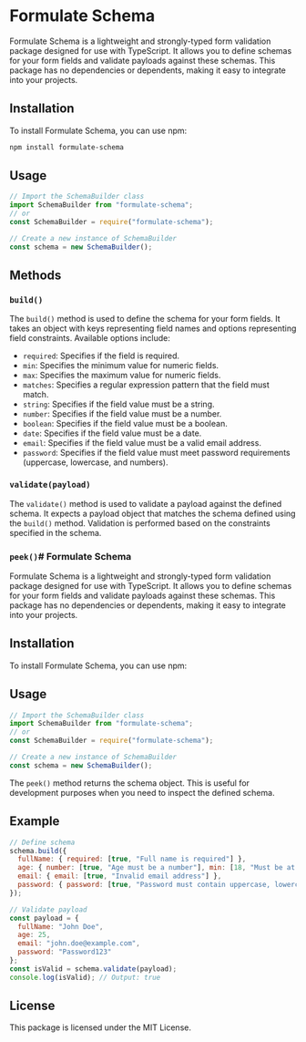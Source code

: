 # Formulate Schema

Formulate Schema is a lightweight and strongly-typed form validation package designed for use with TypeScript. It allows you to define schemas for your form fields and validate payloads against these schemas. This package has no dependencies or dependents, making it easy to integrate into your projects.

## Installation

To install Formulate Schema, you can use npm:

```bash
npm install formulate-schema
```

## Usage

```javascript
// Import the SchemaBuilder class
import SchemaBuilder from "formulate-schema";
// or
const SchemaBuilder = require("formulate-schema");

// Create a new instance of SchemaBuilder
const schema = new SchemaBuilder();
```

## Methods

### `build()`

The `build()` method is used to define the schema for your form fields. It takes an object with keys representing field names and options representing field constraints. Available options include:

- `required`: Specifies if the field is required.
- `min`: Specifies the minimum value for numeric fields.
- `max`: Specifies the maximum value for numeric fields.
- `matches`: Specifies a regular expression pattern that the field must match.
- `string`: Specifies if the field value must be a string.
- `number`: Specifies if the field value must be a number.
- `boolean`: Specifies if the field value must be a boolean.
- `date`: Specifies if the field value must be a date.
- `email`: Specifies if the field value must be a valid email address.
- `password`: Specifies if the field value must meet password requirements (uppercase, lowercase, and numbers).

### `validate(payload)`

The `validate()` method is used to validate a payload against the defined schema. It expects a payload object that matches the schema defined using the `build()` method. Validation is performed based on the constraints specified in the schema.

### `peek()`# Formulate Schema

Formulate Schema is a lightweight and strongly-typed form validation package designed for use with TypeScript. It allows you to define schemas for your form fields and validate payloads against these schemas. This package has no dependencies or dependents, making it easy to integrate into your projects.

## Installation

To install Formulate Schema, you can use npm:

## Usage

```javascript
// Import the SchemaBuilder class
import SchemaBuilder from "formulate-schema";
// or
const SchemaBuilder = require("formulate-schema");

// Create a new instance of SchemaBuilder
const schema = new SchemaBuilder();
```


The `peek()` method returns the schema object. This is useful for development purposes when you need to inspect the defined schema.

## Example

```javascript
// Define schema
schema.build({
  fullName: { required: [true, "Full name is required"] },
  age: { number: [true, "Age must be a number"], min: [18, "Must be at least 18 years old"] },
  email: { email: [true, "Invalid email address"] },
  password: { password: [true, "Password must contain uppercase, lowercase, and numbers"] }
});

// Validate payload
const payload = {
  fullName: "John Doe",
  age: 25,
  email: "john.doe@example.com",
  password: "Password123"
};
const isValid = schema.validate(payload);
console.log(isValid); // Output: true
```

## License

This package is licensed under the MIT License.

